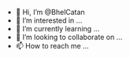 - 👋 Hi, I’m @BhelCatan
- 👀 I’m interested in ...
- 🌱 I’m currently learning ...
- 💞️ I’m looking to collaborate on ...
- 📫 How to reach me ...

<!---
BhelCatan/BhelCatan is a ✨ special ✨ repository because its `README.md` (this file) appears on your GitHub profile.
You can click the Preview link to take a look at your changes.
--->
